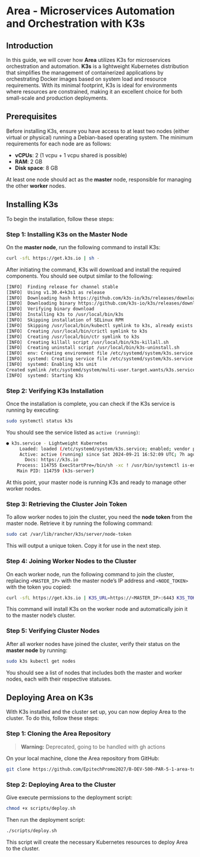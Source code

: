 # Area - Microservices Automation and Orchestration with K3s

## Introduction

In this guide, we will cover how **Area** utilizes K3s for microservices orchestration and automation. **K3s** is a lightweight Kubernetes distribution that simplifies the management of containerized applications by orchestrating Docker images based on system load and resource requirements. With its minimal footprint, K3s is ideal for environments where resources are constrained, making it an excellent choice for both small-scale and production deployments.

## Prerequisites

Before installing K3s, ensure you have access to at least two nodes (either virtual or physical) running a Debian-based operating system. The minimum requirements for each node are as follows:

- **vCPUs**: 2 (1 vcpu + 1 vcpu shared is possible)
- **RAM**: 2 GB
- **Disk space**: 8 GB

At least one node should act as the **master** node, responsible for managing the other **worker** nodes.

## Installing K3s

To begin the installation, follow these steps:

### Step 1: Installing K3s on the Master Node

On the **master node**, run the following command to install K3s:

```bash
curl -sfL https://get.k3s.io | sh -
```

After initiating the command, K3s will download and install the required components. You should see output similar to the following:

```bash
[INFO]  Finding release for channel stable
[INFO]  Using v1.30.4+k3s1 as release
[INFO]  Downloading hash https://github.com/k3s-io/k3s/releases/download/v1.30.4+k3s1/sha256sum-amd64.txt
[INFO]  Downloading binary https://github.com/k3s-io/k3s/releases/download/v1.30.4+k3s1/k3s
[INFO]  Verifying binary download
[INFO]  Installing k3s to /usr/local/bin/k3s
[INFO]  Skipping installation of SELinux RPM
[INFO]  Skipping /usr/local/bin/kubectl symlink to k3s, already exists
[INFO]  Creating /usr/local/bin/crictl symlink to k3s
[INFO]  Creating /usr/local/bin/ctr symlink to k3s
[INFO]  Creating killall script /usr/local/bin/k3s-killall.sh
[INFO]  Creating uninstall script /usr/local/bin/k3s-uninstall.sh
[INFO]  env: Creating environment file /etc/systemd/system/k3s.service.env
[INFO]  systemd: Creating service file /etc/systemd/system/k3s.service
[INFO]  systemd: Enabling k3s unit
Created symlink /etc/systemd/system/multi-user.target.wants/k3s.service → /etc/systemd/system/k3s.service.
[INFO]  systemd: Starting k3s
```

### Step 2: Verifying K3s Installation

Once the installation is complete, you can check if the K3s service is running by executing:

```bash
sudo systemctl status k3s
```

You should see the service listed as `active (running)`:

```bash
● k3s.service - Lightweight Kubernetes
     Loaded: loaded (/etc/systemd/system/k3s.service; enabled; vendor preset: enabled)
     Active: active (running) since Sat 2024-09-21 16:52:09 UTC; 7h ago
       Docs: https://k3s.io
    Process: 114755 ExecStartPre=/bin/sh -xc ! /usr/bin/systemctl is-enabled --quiet nm-cloud-setup.service 2>/dev/null (code=exited, status=0/SUCCESS)
    Main PID: 114759 (k3s-server)
```

At this point, your master node is running K3s and ready to manage other worker nodes.

### Step 3: Retrieving the Cluster Join Token

To allow worker nodes to join the cluster, you need the **node token** from the master node. Retrieve it by running the following command:

```bash
sudo cat /var/lib/rancher/k3s/server/node-token
```

This will output a unique token. Copy it for use in the next step.

### Step 4: Joining Worker Nodes to the Cluster

On each worker node, run the following command to join the cluster, replacing `<MASTER_IP>` with the master node’s IP address and `<NODE_TOKEN>` with the token you copied:

```bash
curl -sfL https://get.k3s.io | K3S_URL=https://<MASTER_IP>:6443 K3S_TOKEN=<NODE_TOKEN> sh -
```

This command will install K3s on the worker node and automatically join it to the master node’s cluster.

### Step 5: Verifying Cluster Nodes

After all worker nodes have joined the cluster, verify their status on the **master node** by running:

```bash
sudo k3s kubectl get nodes
```

You should see a list of nodes that includes both the master and worker nodes, each with their respective statuses.

## Deploying Area on K3s

With K3s installed and the cluster set up, you can now deploy Area to the cluster. To do this, follow these steps:

### Step 1: Cloning the Area Repository
> **Warning:** Deprecated, going to be handled with gh actions

On your local machine, clone the Area repository from GitHub:

```bash
git clone https://github.com/EpitechPromo2027/B-DEV-500-PAR-5-1-area-tom.facon
```

### Step 2: Deploying Area to the Cluster

Give execute permissions to the deployment script:

```bash
chmod +x scripts/deploy.sh
```

Then run the deployment script:

```bash
./scripts/deploy.sh
```

This script will create the necessary Kubernetes resources to deploy Area to the cluster.